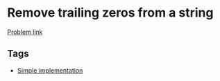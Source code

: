 # Remove trailing zeros from a string

[Problem link](https://leetcode.com/problems/remove-trailing-zeros-from-a-string/)

## Tags

* [Simple implementation](/README.md#Simple_implementation)
